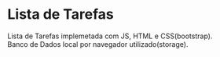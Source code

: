 # Lista de Tarefas
Lista de Tarefas implemetada com JS, HTML e CSS(bootstrap).<br>
Banco de Dados local por navegador utilizado(storage).
